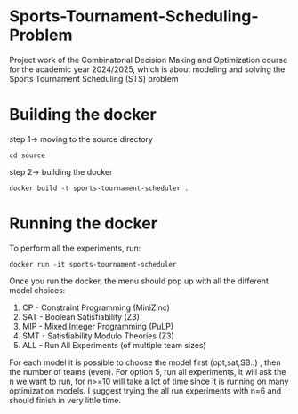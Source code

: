# Sports-Tournament-Scheduling-Problem
Project work of the Combinatorial Decision Making and Optimization course for the academic year 2024/2025, which is about  modeling and solving the Sports Tournament Scheduling (STS) problem

# Building the docker
step 1-> moving to the source directory
```
cd source 
```
step 2-> building the docker
```
docker build -t sports-tournament-scheduler . 
```

# Running the docker
To perform all the experiments, run:
```
docker run -it sports-tournament-scheduler
```

Once you run the docker, the menu should pop up with all the different model choices: 

1. CP  - Constraint Programming (MiniZinc)
2. SAT - Boolean Satisfiability (Z3)
3. MIP - Mixed Integer Programming (PuLP)
4. SMT - Satisfiability Modulo Theories (Z3)
5. ALL - Run All Experiments (of multiple team sizes)

For each model it is possible to choose the model first (opt,sat,SB..)  , then the number of teams (even).
For option 5, run all experiments, it will ask the n we want to run, for n>=10 will take a lot of time since it is running on many optimization models.
I suggest trying the all run experiments with n=6 and should finish in very little time.

